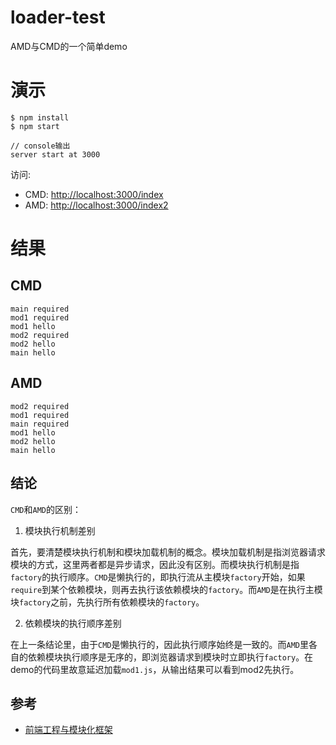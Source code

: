 # loader-test
AMD与CMD的一个简单demo

# 演示

```base
$ npm install
$ npm start

// console输出
server start at 3000
```

访问:
- CMD: [http://localhost:3000/index](http://localhost:3000/index)
- AMD: [http://localhost:3000/index2](http://localhost:3000/index2)

# 结果

## CMD
```
main required
mod1 required
mod1 hello
mod2 required
mod2 hello
main hello
```

## AMD
```
mod2 required
mod1 required
main required
mod1 hello
mod2 hello
main hello
```

## 结论

`CMD`和`AMD`的区别：

1. 模块执行机制差别

首先，要清楚模块执行机制和模块加载机制的概念。模块加载机制是指浏览器请求模块的方式，这里两者都是异步请求，因此没有区别。而模块执行机制是指`factory`的执行顺序。`CMD`是懒执行的，即执行流从主模块`factory`开始，如果`require`到某个依赖模块，则再去执行该依赖模块的`factory`。而`AMD`是在执行主模块`factory`之前，先执行所有依赖模块的`factory`。

2. 依赖模块的执行顺序差别

在上一条结论里，由于`CMD`是懒执行的，因此执行顺序始终是一致的。而`AMD`里各自的依赖模块执行顺序是无序的，即浏览器请求到模块时立即执行`factory`。在demo的代码里故意延迟加载`mod1.js`，从输出结果可以看到mod2先执行。

## 参考
- [前端工程与模块化框架](http://div.io/topic/439)
